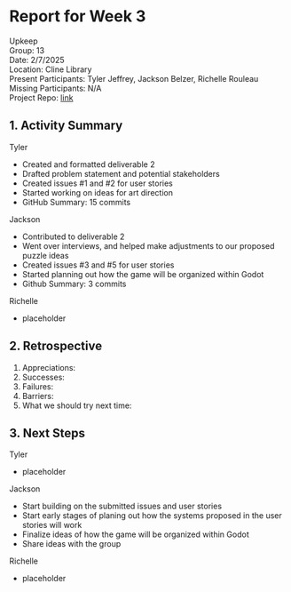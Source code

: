 # Report for Week 3 #
Upkeep<br />
Group: 13<br />
Date: 2/7/2025<br /> 
Location: Cline Library<br /> 
Present Participants: Tyler Jeffrey, Jackson Belzer, Richelle Rouleau<br />
Missing Participants: N/A<br />
Project Repo: [link](https://github.com/TJeffrey237/CS386Project.git)<br />

## 1. Activity Summary ##
Tyler
- Created and formatted deliverable 2
- Drafted problem statement and potential stakeholders
- Created issues #1 and #2 for user stories
- Started working on ideas for art direction
- GitHub Summary: 15 commits

Jackson
- Contributed to deliverable 2
- Went over interviews, and helped make adjustments to our proposed puzzle ideas
- Created issues #3 and #5 for user stories
- Started planning out how the game will be organized within Godot
- Github Summary: 3 commits

Richelle
- placeholder

## 2. Retrospective ##
1. Appreciations:
2. Successes:
3. Failures:
4. Barriers:
5. What we should try next time: 

## 3. Next Steps ##
Tyler
- placeholder

Jackson
- Start building on the submitted issues and user stories
- Start early stages of planing out how the systems proposed in the user stories will work
- Finalize ideas of how the game will be organized within Godot
- Share ideas with the group

Richelle
- placeholder
